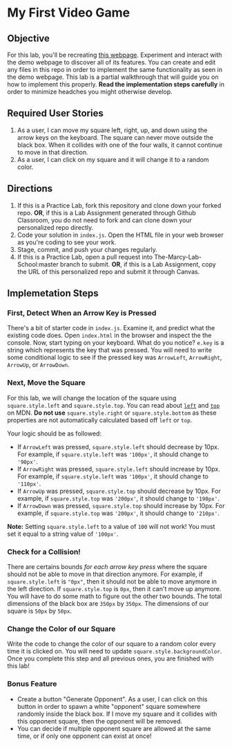 # My First Video Game

## Objective

For this lab, you'll be recreating [this webpage](https://thuyanduong.github.io/js-moving-square/). Experiment and interact with the demo webpage to discover all of its features. You can create and edit any files in this repo in order to implement the same functionality as seen in the demo webpage. This lab is a partial walkthrough that will guide you on how to implement this properly. **Read the implementation steps carefully** in order to minimize headches you might otherwise develop. 

## Required User Stories
1. As a user, I can move my square left, right, up, and down using the arrow keys on the keyboard. The square can never move outside the black box. When it collides with one of the four walls, it cannot continue to move in that direction.
2. As a user, I can click on my square and it will change it to a random color. 

## Directions 

1. If this is a Practice Lab, fork this repository and clone down your forked repo. **OR**, if this is a Lab Assignment generated through Github Classroom, you do not need to fork and can clone down your personalized repo directly. 
2. Code your solution in `index.js`. Open the HTML file in your web browser as you're coding to see your work.
3. Stage, commit, and push your changes regularly.
4. If this is a Practice Lab, open a pull request into The-Marcy-Lab-School:master branch to submit. **OR**, if this is a Lab Assignment, copy the URL of this personalized repo and submit it through Canvas.

## Implemetation Steps

### First, Detect When an Arrow Key is Pressed

There's a bit of starter code in `index.js`. Examine it, and predict what the existing code does. Open `index.html` in the browser and inspect the the console. Now, start typing on your keyboard. What do you notice? `e.key` is a string which represents the key that was pressed. You will need to write some conditional logic to see if the pressed key was `ArrowLeft`, `ArrowRight`, `ArrowUp`, or `ArrowDown`. 

### Next, Move the Square

For this lab, we will change the location of the square using `square.style.left` and `square.style.top`. You can read about [`left`](https://developer.mozilla.org/en-US/docs/Web/CSS/left) and [`top`](https://developer.mozilla.org/en-US/docs/Web/CSS/top) on MDN. **Do not use** `square.style.right` or `square.style.bottom` as these properties are not automatically calculated based off `left` or `top`. 

Your logic should be as followed:
* If `ArrowLeft` was pressed, `square.style.left` should decrease by 10px. For example, if `square.style.left` was `'100px'`, it should change to `'90px'`.
* If `ArrowRight` was pressed, `square.style.left` should increase by 10px. For example, if `square.style.left` was `'100px'`, it should change to `'110px'`.
* If `ArrowUp` was pressed, `square.style.top` should decrease by 10px. For example, if `square.style.top` was `'200px'`, it should change to `'190px'`.
* If `ArrowDown` was pressed, `square.style.top` should increase by 10px. For example, if `square.style.top` was `'200px'`, it should change to `'210px'`.

**Note:** Setting `square.style.left` to a value of `100` will not work! You must set it equal to a string value of `'100px'`. 

### Check for a Collision!

There are certains bounds *for each arrow key press* where the square should not be able to move in that direction anymore. For example, if `square.style.left` is `"0px"`, then it should not be able to move anymore in the left direction. If `square.style.top` is `0px`, then it can't move up anymore. You will have to do some math to figure out the other two bounds. The total dimensions of the black box are `350px` by `350px`. The dimensions of our square is `50px` by `50px`. 

### Change the Color of our Square

Write the code to change the color of our square to a random color every time it is clicked on. You will need to update `square.style.backgroundColor`. Once you complete this step and all previous ones, you are finished with this lab!

### Bonus Feature
* Create a button "Generate Opponent". As a user, I can click on this button in order to spawn a white "opponent" square somewhere randomly inside the black box. If I move my square and it collides with this opponent square, then the opponent will be removed. 
* You can decide if multiple opponent square are allowed at the same time, or if only one opponent can exist at once!
